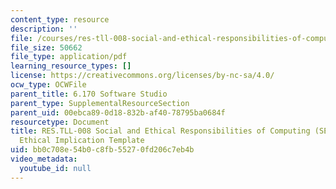 ```yaml
---
content_type: resource
description: ''
file: /courses/res-tll-008-social-and-ethical-responsibilities-of-computing-serc/bb0c708e54b0c8fb55270fd206c7eb4b_MITRESTLL-008F21-6170ethical.pdf
file_size: 50662
file_type: application/pdf
learning_resource_types: []
license: https://creativecommons.org/licenses/by-nc-sa/4.0/
ocw_type: OCWFile
parent_title: 6.170 Software Studio
parent_type: SupplementalResourceSection
parent_uid: 00ebca89-0d18-832b-af40-78795ba0684f
resourcetype: Document
title: RES.TLL-008 Social and Ethical Responsibilities of Computing (SERC), 6.170
  Ethical Implication Template
uid: bb0c708e-54b0-c8fb-5527-0fd206c7eb4b
video_metadata:
  youtube_id: null
---
```

